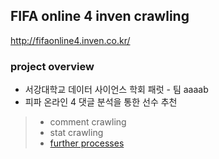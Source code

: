 ## FIFA online 4 inven crawling
http://fifaonline4.inven.co.kr/

### project overview
- 서강대학교 데이터 사이언스 학회 패럿 - 팀 aaaab
- 피파 온라인 4 댓글 분석을 통한 선수 추천

>- comment crawling
>- stat crawling
>- [further processes](https://github.com/Yeeun-Lee/fifa-online4-player-reco-sys)
